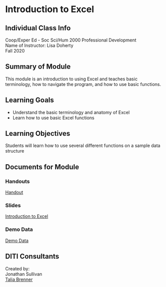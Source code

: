 # Introduction to Excel

## Individual Class Info
Coop/Exper Ed - Soc Sci/Hum 2000 Professional Development
<br>
Name of Instructor: Lisa Doherty
<br>
Fall 2020
<br>

## Summary of Module
This module is an introduction to using Excel and teaches basic terminology, how to navigate the program, and how to use basic functions.

## Learning Goals
- Understand the basic terminology and anatomy of Excel
- Learn how to use basic Excel functions

## Learning Objectives
Students will learn how to use several different functions on a sample data structure

## Documents for Module

### Handouts

[Handout](https://github.com/NULabNortheastern/digitalassignmentshowcase/blob/master/intro_excel/coop-fall2020-doherty/Handout.pdf)

### Slides

[Introduction to Excel](https://github.com/NULabNortheastern/digitalassignmentshowcase/blob/master/intro_excel/coop-fall2020-doherty/Slides.pdf)

### Demo Data

[Demo Data](https://github.com/NULabNortheastern/digitalassignmentshowcase/blob/master/intro_excel/coop-fall2020-doherty/Demo%20Data.xlsx)


## DITI Consultants
Created by: <br>
Jonathan Sullivan <br>
[Talia Brenner](brenner.t@northeastern.edu)
